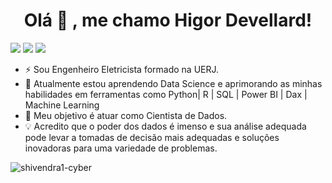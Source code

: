 <h1 align="center">Olá 👋 , me chamo Higor Devellard!</h1>

<div>
<a href = "mailto:higordevellard@outlook.com"><img src="https://img.shields.io/badge/Gmail-D14836?style=for-the-badge&logo=gmail&logoColor=white" target="_blank"></a>
<a href="https://www.linkedin.com/in/higordevellard/" target="_blank"><img src="https://img.shields.io/badge/-LinkedIn-%230077B5?style=for-the-badge&logo=linkedin&logoColor=white" target="_blank"></a>  
<a href="https://instagram.com/seu-usuário-instagram-aqui" target="_blank">
  <img src="https://img.shields.io/badge/-Instagram-%23800080?style=for-the-badge&logo=instagram&logoColor=white" target="_blank">
</a>
</div>


- ⚡ Sou Engenheiro Eletricista formado na UERJ.
- 🌱 Atualmente estou aprendendo Data Science e aprimorando as minhas habilidades em ferramentas como Python| R | SQL | Power BI | Dax | Machine Learning
- 🎯 Meu objetivo é atuar como Cientista de Dados.
- 💡 Acredito que o poder dos dados é imenso e sua análise adequada pode levar a tomadas de decisão mais adequadas e soluções inovadoras para uma variedade de problemas.

<p align="left"> <img src="https://komarev.com/ghpvc/?username=shivendra1-cyber&label=Profile%20views&color=0e75b6&style=flat" alt="shivendra1-cyber" /> </p>

<!---
higordevellard/higordevellard is a ✨ special ✨ repository because its `README.md` (this file) appears on your GitHub profile.
You can click the Preview link to take a look at your changes.
--->
